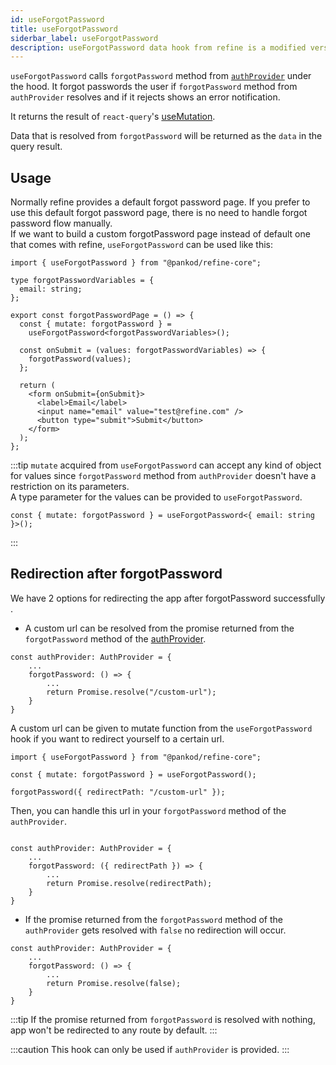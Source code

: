 ```yaml
---
id: useForgotPassword
title: useForgotPassword
siderbar_label: useForgotPassword
description: useForgotPassword data hook from refine is a modified version of react-query's useMutation for registration.
---
```


`useForgotPassword` calls `forgotPassword` method from [`authProvider`](/api-reference/core/providers/auth-provider.md) under the hood. It forgot passwords the user if `forgotPassword` method from `authProvider` resolves and if it rejects shows an error notification.

It returns the result of `react-query`'s [useMutation](https://react-query.tanstack.com/reference/useMutation).

Data that is resolved from `forgotPassword` will be returned as the `data` in the query result.

## Usage

Normally refine provides a default forgot password page. If you prefer to use this default forgot password page, there is no need to handle forgot password flow manually.  
If we want to build a custom forgotPassword page instead of default one that comes with refine, `useForgotPassword` can be used like this:

```tsx title="pages/customForgotPasswordPage"
import { useForgotPassword } from "@pankod/refine-core";

type forgotPasswordVariables = {
  email: string;
};

export const forgotPasswordPage = () => {
  const { mutate: forgotPassword } =
    useForgotPassword<forgotPasswordVariables>();

  const onSubmit = (values: forgotPasswordVariables) => {
    forgotPassword(values);
  };

  return (
    <form onSubmit={onSubmit}>
      <label>Email</label>
      <input name="email" value="test@refine.com" />
      <button type="submit">Submit</button>
    </form>
  );
};
```

:::tip
`mutate` acquired from `useForgotPassword` can accept any kind of object for values since `forgotPassword` method from `authProvider` doesn't have a restriction on its parameters.  
A type parameter for the values can be provided to `useForgotPassword`.

```tsx
const { mutate: forgotPassword } = useForgotPassword<{ email: string }>();
```

:::

## Redirection after forgotPassword

We have 2 options for redirecting the app after forgotPassword successfully .

- A custom url can be resolved from the promise returned from the `forgotPassword` method of the [authProvider](/api-reference/core/providers/auth-provider.md).

```tsx
const authProvider: AuthProvider = {
    ...
    forgotPassword: () => {
        ...
        return Promise.resolve("/custom-url");
    }
}
```

A custom url can be given to mutate function from the `useForgotPassword` hook if you want to redirect yourself to a certain url.

```tsx
import { useForgotPassword } from "@pankod/refine-core";

const { mutate: forgotPassword } = useForgotPassword();

forgotPassword({ redirectPath: "/custom-url" });
```

Then, you can handle this url in your `forgotPassword` method of the `authProvider`.

```tsx

const authProvider: AuthProvider = {
    ...
    forgotPassword: ({ redirectPath }) => {
        ...
        return Promise.resolve(redirectPath);
    }
}

```

- If the promise returned from the `forgotPassword` method of the `authProvider` gets resolved with `false` no redirection will occur.

```tsx
const authProvider: AuthProvider = {
    ...
    forgotPassword: () => {
        ...
        return Promise.resolve(false);
    }
}
```

:::tip
If the promise returned from `forgotPassword` is resolved with nothing, app won't be redirected to any route by default.
:::

:::caution
This hook can only be used if `authProvider` is provided.
:::
